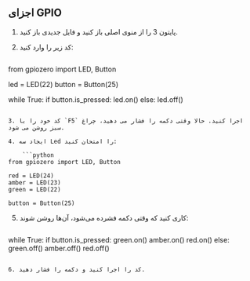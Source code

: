 ## اجزای GPIO

1. پایتون 3 را از منوی اصلی باز کنید و فایل جدیدی باز کنید.

2. کد زیر را وارد کنید:
    
    ```python
from gpiozero import LED, Button

led = LED(22)
button = Button(25)

while True:
    if button.is_pressed:
        led.on()
    else:
        led.off()
```

3. کد خود را با `F5` اجرا کنید. حالا وقتی دکمه را فشار می دهید، چراغ سبز روشن می شود.

4. ایجاد سه Led را امتحان کنید:
    
    ```python
from gpiozero import LED, Button

red = LED(24)
amber = LED(23)
green = LED(22)

button = Button(25)
```

5. کاری کنید که وقتی دکمه فشرده می‌شود، آن‌ها روشن شوند:
    
    ```python
while True:
    if button.is_pressed:
        green.on()
        amber.on()
        red.on()
    else:
        green.off()
        amber.off()
        red.off()
```

6. کد را اجرا کنید و دکمه را فشار دهید.